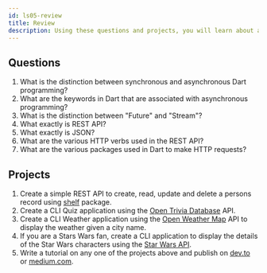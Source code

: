 ```yaml
---
id: ls05-review
title: Review
description: Using these questions and projects, you will learn about asynchronous programming, REST API, JSON, and how to handle them in Dart.
---
```


## Questions

1. What is the distinction between synchronous and asynchronous Dart programming?
2. What are the keywords in Dart that are associated with asynchronous programming?
3. What is the distinction between "Future" and "Stream"?
4. What exactly is REST API?
5. What exactly is JSON?
6. What are the various HTTP verbs used in the REST API?
7. What are the various packages used in Dart to make HTTP requests?

## Projects

1. Create a simple REST API to create, read, update and delete a persons record using [shelf](https://pub.dev/packages/shelf) package.
2. Create a CLI Quiz application using the [Open Trivia Database](https://opentdb.com/api_config.php) API.
3. Create a CLI Weather application using the [Open Weather Map](https://openweathermap.org/api) API to display the weather given a city name.
4. If you are a Stars Wars fan, create a CLI application to display the details of the Star Wars characters using the [Star Wars API](https://swapi.dev/).
5. Write a tutorial on any one of the projects above and publish on [dev.to](https://dev.to/) or [medium.com](https://medium.com/).